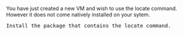 You have just created a new VM and wish to use the locate command. However it does not come natively installed on your sytem.
<pre>Install the package that contains the locate command. </pre>
